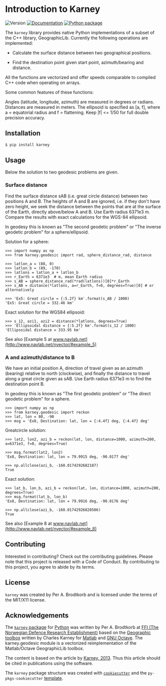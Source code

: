 # Introduction to Karney

![Version](https://badge.fury.io/py/karney "version")
[![Documentation](https://readthedocs.org/projects/karney/badge/?svg=true "documentation")](https://karney.readthedocs.io/en/latest/)
[![Python package](https://github.com/pbrod/karney/actions/workflows/python-package.yml/badge.svg)](https://github.com/pbrod/karney/actions/workflows/python-package.yml)


The `karney` library provides native Python implementations of a subset of the C++ library, GeographicLib.
Currently the following operations are implemented:

* Calculate the surface distance between two geographical positions.

* Find the destination point given start point, azimuth/bearing and distance.


All the functions are vectorized and offer speeds comparable to compiled C++ code when operating on arrays.

Some common features of these functions:

Angles (latitude, longitude, azimuth) are measured in degrees or radians.
Distances are measured in meters.
The ellipsoid is specified as [a, f], where a = equatorial radius and f = flattening.
Keep |f| <= 1/50 for full double precision accuracy.


## Installation

```bash
$ pip install karney
```


## Usage

Below the solution to two geodesic problems are given.

### Surface distance
Find the surface distance sAB (i.e. great circle distance) between two
positions A and B. The heights of A and B are ignored, i.e. if they don't have
zero height, we seek the distance between the points that are at the surface of
the Earth, directly above/below A and B.  Use Earth radius 6371e3 m.
Compare the results with exact calculations for the WGS-84 ellipsoid.

In geodesy this is known as "The second geodetic problem" or
"The inverse geodetic problem" for a sphere/ellipsoid.


Solution for a sphere:

    >>> import numpy as np
    >>> from karney.geodesic import rad, sphere_distance_rad, distance

    >>> latlon_a = (88, 0)
    >>> latlon_b = (89, -170)
    >>> latlons = latlon_a + latlon_b
    >>> r_Earth = 6371e3  # m, mean Earth radius
    >>> s_AB = sphere_distance_rad(*rad(latlons))[0]*r_Earth
    >>> s_AB = distance(*latlons, a=r_Earth, f=0, degrees=True)[0] # or alternatively

    >>> 'Ex5: Great circle = {:5.2f} km'.format(s_AB / 1000)
    'Ex5: Great circle = 332.46 km'

Exact solution for the WGS84 ellipsoid:

    >>> s_12, azi1, azi2 = distance(*latlons, degrees=True)
    >>> 'Ellipsoidal distance = {:5.2f} km'.format(s_12 / 1000)
    'Ellipsoidal distance = 333.95 km'

See also
    [Example 5 at www.navlab.net](http://www.navlab.net/nvector/#example_5)


### A and azimuth/distance to B

We have an initial position A, direction of travel given as an azimuth
(bearing) relative to north (clockwise), and finally the
distance to travel along a great circle given as sAB.
Use Earth radius 6371e3 m to find the destination point B.

In geodesy this is known as "The first geodetic problem" or
"The direct geodetic problem" for a sphere.


    >>> import numpy as np
    >>> from karney.geodesic import reckon
    >>> lat, lon = 80, -90
    >>> msg = 'Ex8, Destination: lat, lon = {:4.4f} deg, {:4.4f} deg'

Greatcircle solution:

    >>> lat2, lon2, azi_b = reckon(lat, lon, distance=1000, azimuth=200, a=6371e3, f=0, degrees=True)

    >>> msg.format(lat2, lon2)
    'Ex8, Destination: lat, lon = 79.9915 deg, -90.0177 deg'

    >>> np.allclose(azi_b, -160.0174292682187)
    True

Exact solution:

    >>> lat_b, lon_b, azi_b = reckon(lat, lon, distance=1000, azimuth=200, degrees=True)
    >>> msg.format(lat_b, lon_b)
    'Ex8, Destination: lat, lon = 79.9916 deg, -90.0176 deg'

    >>> np.allclose(azi_b, -160.01742926820506)
    True


See also
    [Example 8 at www.navlab.net](http://www.navlab.net/nvector/#example_8)

	

## Contributing

Interested in contributing? Check out the contributing guidelines. Please note that this project is released with a Code of Conduct. By contributing to this project, you agree to abide by its terms.

## License

`karney` was created by Per A. Brodtkorb and is licensed under the terms of the MIT/X11 license.


## Acknowledgements

The [`karney` package](http://pypi.python.org/pypi/karney/) for
[Python](https://www.python.org/) was written by Per A. Brodtkorb at
[FFI (The Norwegian Defence Research Establishment)](http://www.ffi.no/en>)
based on the [Geographic toolbox](https://github.com/geographiclib/geographiclib-octave)
written by Charles Karney for [Matlab](http://www.mathworks.com) and [GNU Octave](https://octave.org>).
The karney.geodesic module is a vectorized reimplementation of the Matlab/Octave GeographicLib toolbox.

The content is based on the article by [Karney, 2013](https://doi.org/10.1007/s00190-012-0578-z).
Thus this article should be cited in publications using the software.



The `karney` package structure was created with [`cookiecutter`](https://cookiecutter.readthedocs.io/en/latest/) and the `py-pkgs-cookiecutter` [template](https://github.com/py-pkgs/py-pkgs-cookiecutter).
